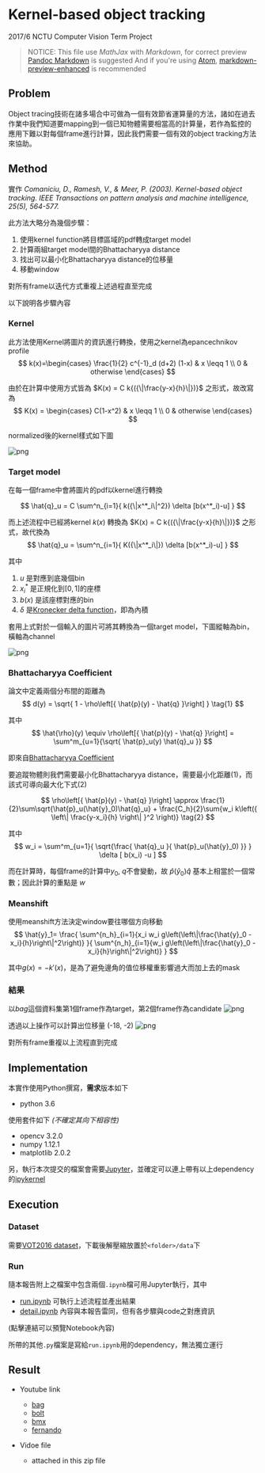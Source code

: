 # Kernel-based object tracking

2017/6 NCTU Computer Vision Term Project

> NOTICE:
> This file use *MathJax* with *Markdown*,
> for correct preview [Pandoc Markdown] is suggested
> And if you're using [Atom], [markdown-preview-enhanced] is recommended

[Pandoc Markdown]: http://pandoc.org/MANUAL.html
[Atom]: https://atom.io/
[markdown-preview-enhanced]: https://atom.io/packages/markdown-preview-enhanced

## Problem

Object tracing技術在諸多場合中可做為一個有效節省運算量的方法，諸如在過去作業中我們知道要mapping到一個已知物體需要相當高的計算量，若作為監控的應用下難以對每個frame進行計算，因此我們需要一個有效的object tracking方法來協助。

## Method

實作 *Comaniciu, D., Ramesh, V., & Meer, P. (2003). Kernel-based object tracking. IEEE Transactions on pattern analysis and machine intelligence, 25(5), 564-577.*

此方法大略分為幾個步驟：
1. 使用kernel function將目標區域的pdf轉成target model
2. 計算兩組target model間的Bhattacharyya distance
3. 找出可以最小化Bhattacharyya distance的位移量
4. 移動window

對所有frame以迭代方式重複上述過程直至完成

以下說明各步驟內容

### Kernel

此方法使用Kernel將圖片的資訊進行轉換，使用之kernel為epancechnikov profile
$$
k(x)=\begin{cases}
    \frac{1}{2} c^{-1}_d (d+2) (1-x)   & x \leqq 1
    \\
    0 & otherwise
   \end{cases}
$$

由於在計算中使用方式皆為 $K(x) = C k{({\|\frac{y-x}{h}\|})}$ 之形式，故改寫為
$$
K(x) = \begin{cases}
    C(1-x^2)   & x \leqq 1
    \\
    0 & otherwise
   \end{cases}
$$

normalized後的kernel樣式如下圖

![png](img/output_12_0.png)

### Target model

在每一個frame中會將圖片的pdf以kernel進行轉換

$$
\hat{q}_u = C \sum^n_{i=1}{
    k({\|x^*_i\|^2})
    \delta
    [b(x^*_i)-u]
}
$$

而上述流程中已經將kernel $k(x)$ 轉換為 $K(x) = C k{({\|\frac{y-x}{h}\|})}$ 之形式，故代換為
$$
\hat{q}_u = \sum^n_{i=1}{
    K({\|x^*_i\|})
    \delta
    [b(x^*_i)-u]
}
$$

其中
1. $u$ 是對應到底幾個bin
2. $x^*_i$ 是正規化到$[0, 1]$的座標
3. $b(x)$ 是該座標對應的bin
4. $\delta$ 是[Kronecker delta function](https://en.wikipedia.org/wiki/Kronecker_delta)，即為內積

套用上式對於一個輸入的圖片可將其轉換為一個target model，下圖縱軸為bin，橫軸為channel

![png](img/output_18_0.png)

### Bhattacharyya Coefficient

論文中定義兩個分布間的距離為
$$
d(y) = \sqrt{
    1 - \rho\left[{
        \hat{p}(y) - \hat{q}
    }\right]
}
\tag{1}
$$

其中
$$
\hat{\rho}(y)
    \equiv \rho\left[{
        \hat{p}(y) - \hat{q}
    }\right]
    = \sum^m_{u=1}{\sqrt{
        \hat{p}_u(y) \hat{q}_u
    }}
$$

即來自[Bhattacharyya Coefficient](https://en.wikipedia.org/wiki/Bhattacharyya_distance#Bhattacharyya_coefficient)

要追蹤物體則我們需要最小化Bhattacharyya distance，需要最小化距離(1)，而該式可導向最大化下式(2)

$$
\rho\left[{
        \hat{p}(y) - \hat{q}
    }\right]
\approx
\frac{1}{2}\sum\sqrt{\hat{p}_u(\hat{y}_0)\hat{q}_u} +
\frac{C_h}{2}\sum{w_i k\left({
    \left\| \frac{y-x_i}{h} \right\|
}^2 \right)}
\tag{2}
$$

其中
$$
w_i = \sum^m_{u=1}{
    \sqrt{\frac{ \hat{q}_u }{ \hat{p}_u(\hat{y}_0) }}
} \delta [ b(x_i) -u ]
$$

而在計算時，每個frame的計算中$y_0$, $q$不會變動，故 $\hat{p}(\hat{y}_0)\hat{q}$ 基本上相當於一個常數；因此計算的重點是 $w$

### Meanshift

使用meanshift方法決定window要往哪個方向移動
$$
\hat{y}_1= \frac{
    \sum^{n_h}_{i=1}{x_i w_i g\left(\left\|\frac{\hat{y}_0 - x_i}{h}\right\|^2\right)}
}{
    \sum^{n_h}_{i=1}{w_i g\left(\left\|\frac{\hat{y}_0 - x_i}{h}\right\|^2\right)}
}
$$

其中$g(x)=-k'(x)$，是為了避免邊角的值位移權重影響過大而加上去的mask

### 結果

以*bag*這個資料集第1個frame作為target，第2個frame作為candidate
![png](img/output_7_0.png)

透過以上操作可以計算出位移量 (-18, -2)
![png](img/output_28_0.png)

對所有frame重複以上流程直到完成

## Implementation

本實作使用Python撰寫，**需求**版本如下
- python 3.6

使用套件如下 *(不確定其向下相容性)*
- opencv 3.2.0
- numpy 1.12.1
- matplotlib 2.0.2

另，執行本次提交的檔案會需要[Jupyter]，並確定可以連上帶有以上dependency的[ipykernel]

[Jupyter]: http://jupyter.org/install.html
[ipykernel]: https://github.com/ipython/ipykernel

## Execution

### Dataset

需要[VOT2016 dataset]，下載後解壓縮放置於`<folder>/data`下

[VOT2016 dataset]: http://www.votchallenge.net/vot2016/dataset.html

### Run

隨本報告附上之檔案中包含兩個`.ipynb`檔可用Jupyter執行，其中

- [run.ipynb] 可執行上述流程並產出結果
- [detail.ipynb] 內容與本報告雷同，但有各步驟與code之對應資訊

(點擊連結可以預覽Notebook內容)

所帶的其他`.py`檔案是寫給`run.ipynb`用的dependency，無法獨立運行

[run.ipynb]: https://nbviewer.jupyter.org/github/tzing/ktracking/blob/master/run.ipynb
[detail.ipynb]: https://nbviewer.jupyter.org/github/tzing/ktracking/blob/master/detail.ipynb

## Result

- Youtube link
    - [bag](https://youtu.be/HxoUzaFtkKk)
    - [bolt](https://youtu.be/MwQ_3OiYptw)
    - [bmx](https://youtu.be/cNQuw8qwuvw)
    - [fernando](https://youtu.be/kt6j9sjPQSY)

- Vidoe file
    - attached in this zip file
